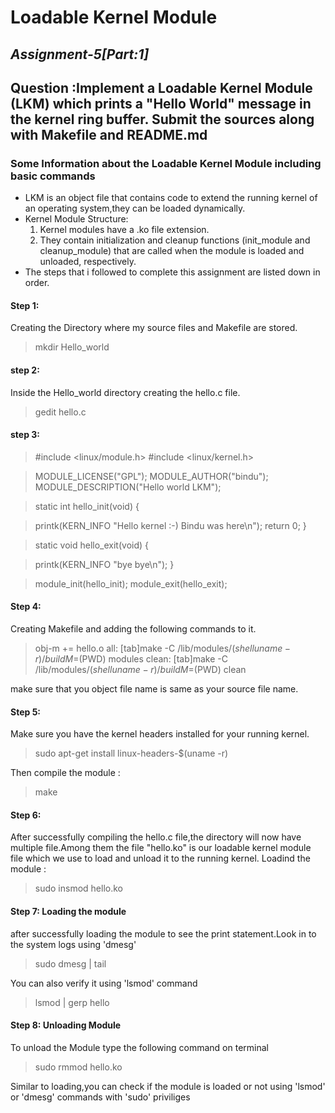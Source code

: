 # Loadable Kernel Module
## _Assignment-5[Part:1]_
## Question :Implement a Loadable Kernel Module (LKM) which prints a "Hello World" message in the kernel ring buffer. Submit the sources along with Makefile and README.md

### Some Information about the Loadable Kernel Module including basic commands
- LKM is an object file that contains code to extend the running kernel of an operating system,they can be loaded dynamically.
- Kernel Module Structure:
    1. Kernel modules have a .ko file extension.
    2. They contain initialization and cleanup functions (init_module and cleanup_module) that are called when the module is loaded and unloaded, respectively.
- The steps that i followed to complete this assignment are listed down in order.

#### Step 1:
Creating the Directory where my source files and Makefile are stored.
> mkdir Hello_world

#### step 2:
Inside the Hello_world directory creating the hello.c file.
> gedit hello.c

#### step 3:
> #include <linux/module.h>
#include <linux/kernel.h>

> MODULE_LICENSE("GPL");
MODULE_AUTHOR("bindu");
MODULE_DESCRIPTION("Hello world LKM");

> static int hello_init(void) {

>	printk(KERN_INFO "Hello kernel :-) Bindu was here\n");
	return 0;
}

> static void hello_exit(void) {

>	printk(KERN_INFO "bye bye\n");
}

> module_init(hello_init);
module_exit(hello_exit);

#### Step 4: 
Creating Makefile and adding the following commands to it.
> obj-m += hello.o
all:
	[tab]make -C /lib/modules/$(shell uname -r)/build M=$(PWD) modules
clean:
	[tab]make -C /lib/modules/$(shell uname -r)/build M=$(PWD) clean
	
make sure that you object file name is same as your source file name.

#### Step 5:
Make sure you have the kernel headers installed for your running kernel. 
> sudo apt-get install linux-headers-$(uname -r)

Then compile the module :
> make

#### Step 6:
After successfully compiling the hello.c file,the directory will now have multiple file.Among them the file "hello.ko" is our loadable kernel module file which we use to load and unload it to the running kernel.
Loadind the module :
> sudo insmod hello.ko

#### Step 7: Loading the module
after successfully loading the module to see the print statement.Look in to the system logs using 'dmesg'
> sudo dmesg | tail

You can also verify it using 'lsmod' command
> lsmod | gerp hello

#### Step 8: Unloading Module
To unload the Module type the following command on terminal
> sudo rmmod hello.ko

Similar to loading,you can check if the module is loaded or not using 'lsmod' or 'dmesg' commands with 'sudo' priviliges

   